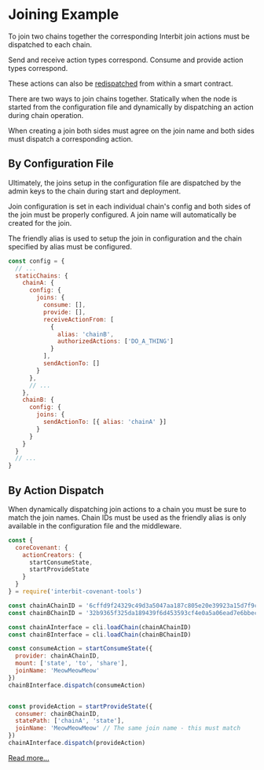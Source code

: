 # Joining Example

To join two chains together the corresponding Interbit join actions must be dispatched to each chain.

Send and receive action types correspond. Consume and provide action types correspond.

These actions can also be [redispatched](../reference/interbit-covenant-utils/redispatch.md) from within a smart contract.

There are two ways to join chains together. Statically when the node is started from the configuration file and dynamically by dispatching an action during chain operation.

When creating a join both sides must agree on the join name and both sides must dispatch a corresponding action.

## By Configuration File

Ultimately, the joins setup in the configuration file are dispatched by the admin keys to the chain during start and deployment.

Join configuration is set in each individual chain's config and both sides of the join must be properly configured. A join name will automatically be created for the join.

The friendly alias is used to setup the join in configuration and the chain specified by alias must be configured.

```js
const config = {
  // ...
  staticChains: {
    chainA: {
      config: {
        joins: {
          consume: [],
          provide: [],
          receiveActionFrom: [
            {
              alias: 'chainB',
              authorizedActions: ['DO_A_THING']
            }
          ],
          sendActionTo: []
        }
      },
      // ...
    },
    chainB: {
      config: {
        joins: {
          sendActionTo: [{ alias: 'chainA' }]
        }
      }
    }
  }
  // ...
}
```

## By Action Dispatch

When dynamically dispatching join actions to a chain you must be sure to match the join names. Chain IDs must be used as the friendly alias is only available in the configuration file and the middleware.

```js
const {
  coreCovenant: {
    actionCreators: {
      startConsumeState,
      startProvideState
    }
  }
} = require('interbit-covenant-tools')

const chainAChainID = '6cffd9f24329c49d3a5047aa187c805e20e39923a15d7f9c427bc659225c08d2'
const chainBChainID = '32b9365f325da189439f6d453593cf4e0a5a06ead7e6bbecc1d0814c578df452'

const chainAInterface = cli.loadChain(chainAChainID)
const chainBInterface = cli.loadChain(chainBChainID)

const consumeAction = startConsumeState({
  provider: chainAChainID,
  mount: ['state', 'to', 'share'],
  joinName: 'MeowMeowMeow'
})
chainBInterface.dispatch(consumeAction)


const provideAction = startProvideState({
  consumer: chainBChainID,
  statePath: ['chainA', 'state'],
  joinName: 'MeowMeowMeow' // The same join name - this must match
})
chainAInterface.dispatch(provideAction)
```

[Read more...](../key-concepts.md#chain-joining)
